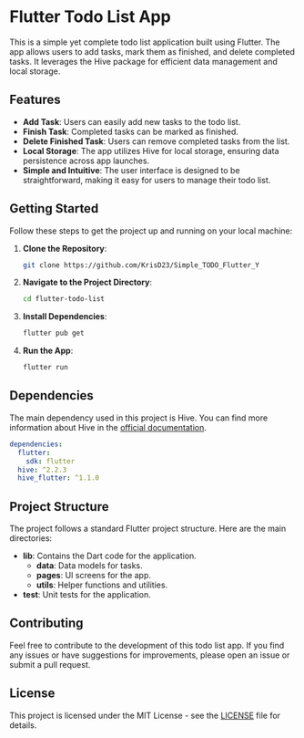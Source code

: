 # Flutter Todo List App

This is a simple yet complete todo list application built using Flutter. The app allows users to add tasks, mark them as finished, and delete completed tasks. It leverages the Hive package for efficient data management and local storage.

## Features

- **Add Task**: Users can easily add new tasks to the todo list.
- **Finish Task**: Completed tasks can be marked as finished.
- **Delete Finished Task**: Users can remove completed tasks from the list.
- **Local Storage**: The app utilizes Hive for local storage, ensuring data persistence across app launches.
- **Simple and Intuitive**: The user interface is designed to be straightforward, making it easy for users to manage their todo list.

## Getting Started

Follow these steps to get the project up and running on your local machine:

1. **Clone the Repository**:

   ```bash
   git clone https://github.com/KrisD23/Simple_TODO_Flutter_Y
   ```

2. **Navigate to the Project Directory**:

   ```bash
   cd flutter-todo-list
   ```

3. **Install Dependencies**:

   ```bash
   flutter pub get
   ```

4. **Run the App**:
   ```bash
   flutter run
   ```

## Dependencies

The main dependency used in this project is Hive. You can find more information about Hive in the [official documentation](https://docs.hivedb.dev/).

```yaml
dependencies:
  flutter:
    sdk: flutter
  hive: ^2.2.3
  hive_flutter: ^1.1.0
```

## Project Structure

The project follows a standard Flutter project structure. Here are the main directories:

- **lib**: Contains the Dart code for the application.
  - **data**: Data models for tasks.
  - **pages**: UI screens for the app.
  - **utils**: Helper functions and utilities.
- **test**: Unit tests for the application.

## Contributing

Feel free to contribute to the development of this todo list app. If you find any issues or have suggestions for improvements, please open an issue or submit a pull request.

## License

This project is licensed under the MIT License - see the [LICENSE](LICENSE) file for details.
